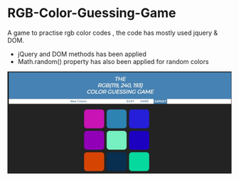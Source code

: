 # RGB-Color-Guessing-Game

<p>A game to practise rgb color codes , the code has mostly used jquery &amp; DOM. </p>

- jQuery and DOM methods has been applied
- Math.random() property has also been applied for random colors

<img src="https://raw.githubusercontent.com/Rebel0504/RGB-Color-Guessing-Game/main/img2.jpg">
